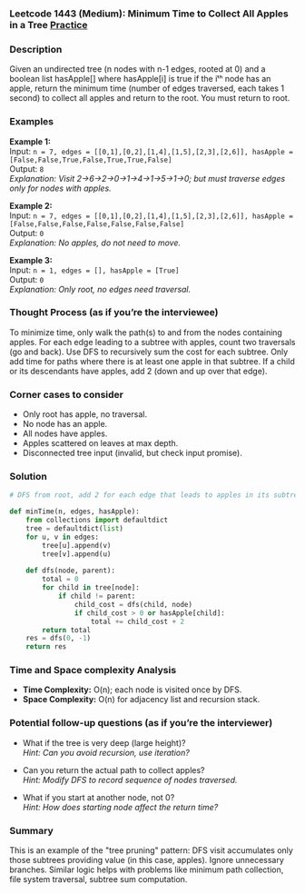 ### Leetcode 1443 (Medium): Minimum Time to Collect All Apples in a Tree [Practice](https://leetcode.com/problems/minimum-time-to-collect-all-apples-in-a-tree)

### Description  

Given an undirected tree (n nodes with n-1 edges, rooted at 0) and a boolean list hasApple[] where hasApple[i] is true if the iᵗʰ node has an apple, return the minimum time (number of edges traversed, each takes 1 second) to collect all apples and return to the root. You must return to root.

### Examples  

**Example 1:**  
Input: `n = 7, edges = [[0,1],[0,2],[1,4],[1,5],[2,3],[2,6]], hasApple = [False,False,True,False,True,True,False]`  
Output: `8`  
*Explanation: Visit 2→6→2→0→1→4→1→5→1→0; but must traverse edges only for nodes with apples.*

**Example 2:**  
Input: `n = 7, edges = [[0,1],[0,2],[1,4],[1,5],[2,3],[2,6]], hasApple = [False,False,False,False,False,False,False]`  
Output: `0`  
*Explanation: No apples, do not need to move.*

**Example 3:**  
Input: `n = 1, edges = [], hasApple = [True]`  
Output: `0`  
*Explanation: Only root, no edges need traversal.*


### Thought Process (as if you’re the interviewee)  

To minimize time, only walk the path(s) to and from the nodes containing apples. For each edge leading to a subtree with apples, count two traversals (go and back). Use DFS to recursively sum the cost for each subtree. Only add time for paths where there is at least one apple in that subtree. If a child or its descendants have apples, add 2 (down and up over that edge).


### Corner cases to consider  
- Only root has apple, no traversal.
- No node has an apple.
- All nodes have apples.
- Apples scattered on leaves at max depth.
- Disconnected tree input (invalid, but check input promise).

### Solution

```python
# DFS from root, add 2 for each edge that leads to apples in its subtree.

def minTime(n, edges, hasApple):
    from collections import defaultdict
    tree = defaultdict(list)
    for u, v in edges:
        tree[u].append(v)
        tree[v].append(u)
    
    def dfs(node, parent):
        total = 0
        for child in tree[node]:
            if child != parent:
                child_cost = dfs(child, node)
                if child_cost > 0 or hasApple[child]:
                    total += child_cost + 2
        return total
    res = dfs(0, -1)
    return res
```

### Time and Space complexity Analysis  

- **Time Complexity:** O(n); each node is visited once by DFS.
- **Space Complexity:** O(n) for adjacency list and recursion stack.

### Potential follow-up questions (as if you’re the interviewer)  

- What if the tree is very deep (large height)?  
  *Hint: Can you avoid recursion, use iteration?*

- Can you return the actual path to collect apples?  
  *Hint: Modify DFS to record sequence of nodes traversed.*

- What if you start at another node, not 0?  
  *Hint: How does starting node affect the return time?*

### Summary
This is an example of the "tree pruning" pattern: DFS visit accumulates only those subtrees providing value (in this case, apples). Ignore unnecessary branches. Similar logic helps with problems like minimum path collection, file system traversal, subtree sum computation.